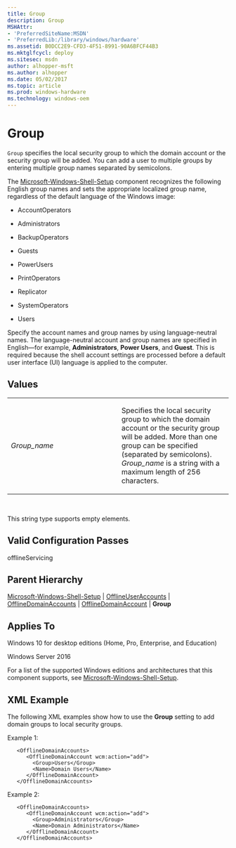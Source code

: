 ```yaml
---
title: Group
description: Group
MSHAttr:
- 'PreferredSiteName:MSDN'
- 'PreferredLib:/library/windows/hardware'
ms.assetid: B0DCC2E9-CFD3-4F51-8991-90A6BFCF44B3
ms.mktglfcycl: deploy
ms.sitesec: msdn
author: alhopper-msft
ms.author: alhopper
ms.date: 05/02/2017
ms.topic: article
ms.prod: windows-hardware
ms.technology: windows-oem
---
```


# Group


`Group` specifies the local security group to which the domain account or the security group will be added. You can add a user to multiple groups by entering multiple group names separated by semicolons.

The [Microsoft-Windows-Shell-Setup](microsoft-windows-shell-setup.md) component recognizes the following English group names and sets the appropriate localized group name, regardless of the default language of the Windows image:

-   AccountOperators

-   Administrators

-   BackupOperators

-   Guests

-   PowerUsers

-   PrintOperators

-   Replicator

-   SystemOperators

-   Users

Specify the account names and group names by using language-neutral names. The language-neutral account and group names are specified in English—for example, **Administrators**, **Power Users**, and **Guest**. This is required because the shell account settings are processed before a default user interface (UI) language is applied to the computer.

## Values


<table>
<colgroup>
<col width="50%" />
<col width="50%" />
</colgroup>
<tbody>
<tr class="odd">
<td><p><em>Group_name</em></p></td>
<td><p>Specifies the local security group to which the domain account or the security group will be added. More than one group can be specified (separated by semicolons). <em>Group_name</em> is a string with a maximum length of 256 characters.</p></td>
</tr>
</tbody>
</table>

 

This string type supports empty elements.

## Valid Configuration Passes


offlineServicing

## Parent Hierarchy


[Microsoft-Windows-Shell-Setup](microsoft-windows-shell-setup.md) | [OfflineUserAccounts](microsoft-windows-shell-setup-offlineuseraccounts.md) | [OfflineDomainAccounts](microsoft-windows-shell-setup-offlineuseraccounts-offlinedomainaccounts.md) | [OfflineDomainAccount](microsoft-windows-shell-setup-offlineuseraccounts-offlinedomainaccounts-offlinedomainaccount.md) | **Group**

## Applies To


Windows 10 for desktop editions (Home, Pro, Enterprise, and Education)

Windows Server 2016

For a list of the supported Windows editions and architectures that this component supports, see [Microsoft-Windows-Shell-Setup](microsoft-windows-shell-setup.md).

## XML Example


The following XML examples show how to use the **Group** setting to add domain groups to local security groups.

Example 1:

```
   <OfflineDomainAccounts>
      <OfflineDomainAccount wcm:action="add">
        <Group>Users</Group> 
        <Name>Domain Users</Name> 
      </OfflineDomainAccount>
   </OfflineDomainAccounts>
```

Example 2:

```
   <OfflineDomainAccounts>
      <OfflineDomainAccount wcm:action="add">
        <Group>Administrators</Group> 
        <Name>Domain Administrators</Name> 
      </OfflineDomainAccount>
   </OfflineDomainAccounts>
```

 

 






